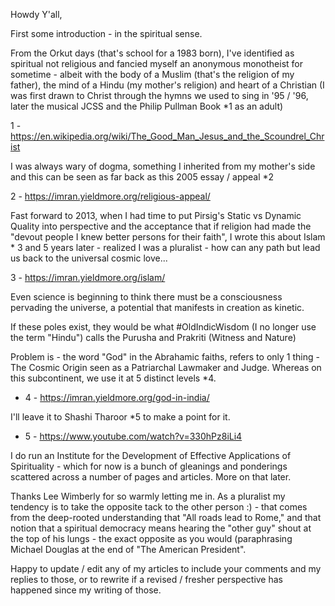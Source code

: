 <!--//meta
category: Why Spirituality
Author: Imran
Date: 10 Feb 2025
//meta-->

Howdy Y'all,

First some introduction - in the spiritual sense.

From the Orkut days (that's school for a 1983 born), I've identified as spiritual not religious and fancied myself an anonymous monotheist for sometime - albeit with the body of a Muslim (that's the religion of my father), the mind of a Hindu (my mother's religion) and heart of a Christian (I was first drawn to Christ through the hymns we used to sing in '95 / '96, later the musical JCSS and the Philip Pullman Book *1 as an adult)

1 - https://en.wikipedia.org/wiki/The_Good_Man_Jesus_and_the_Scoundrel_Christ

I was always wary of dogma, something I inherited from my mother's side and this can be seen as far back as this 2005 essay / appeal *2

2 - https://imran.yieldmore.org/religious-appeal/

Fast forward to 2013, when I had time to put Pirsig's Static vs Dynamic Quality into perspective and the acceptance that if religion had made the "devout people I knew better persons for their faith", I wrote this about Islam * 3 and 5 years later - realized I was a pluralist - how can any path but lead us back to the universal cosmic love...

3 - https://imran.yieldmore.org/islam/

Even science is beginning to think there must be a consciousness pervading the universe, a potential that manifests in creation as kinetic.

If these poles exist, they would be what #OldIndicWisdom (I no longer use the term "Hindu") calls the Purusha and Prakriti (Witness and Nature)

Problem is - the word "God" in the Abrahamic faiths, refers to only 1 thing - The Cosmic Origin seen as a Patriarchal Lawmaker and Judge. Whereas on this subcontinent, we use it at 5 distinct levels *4.

* 4 - https://imran.yieldmore.org/god-in-india/

I'll leave it to Shashi Tharoor *5 to make a point for it.

* 5 - https://www.youtube.com/watch?v=330hPz8iLi4

I do run an Institute for the Development of Effective Applications of Spirituality - which for now is a bunch of gleanings and ponderings scattered across a number of pages and articles. More on that later.

Thanks Lee Wimberly for so warmly letting me in. As a pluralist my tendency is to take the opposite tack to the other person :) - that comes from the deep-rooted understanding that "All roads lead to Rome," and that notion that a spiritual democracy means hearing the "other guy" shout at the top of his lungs - the exact opposite as you would (paraphrasing Michael Douglas at the end of "The American President".

Happy to update / edit any of my articles to include your comments and my replies to those, or to rewrite if a revised / fresher perspective has happened since my writing of those.
